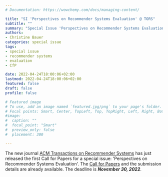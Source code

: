 ```yaml
---
# Documentation: https://wowchemy.com/docs/managing-content/

title: "SI 'Perspectives on Recommender Systems Evaluation' @ TORS"
subtitle: ""
summary: "Special Issue 'Perspectives on Recommender Systems Evaluation' in ACM Transactions on Recommender Systems."
authors: 
- Christine Bauer 
categories: special issue
tags:
- special issue 
- recommender systems
- evaluation
- CfP

date: 2022-04-24T18:00:06+02:00
lastmod: 2022-04-24T18:00:06+02:00
featured: false
draft: false
profile: false

# Featured image
# To use, add an image named `featured.jpg/png` to your page's folder.
# Focal points: Smart, Center, TopLeft, Top, TopRight, Left, Right, BottomLeft, Bottom, BottomRight.
#image:
#  caption: ""
#  focal_point: "Smart"
#  preview_only: false
#  placement: 300

---
```


The new journal [ACM Transactions on Recommender Systems](https://dl.acm.org/journal/tors/) has just released the first Call for Papers for a special issue:  'Perspectives on Recommender Systems Evaluation'. The [Call for Papers](TORS-CfP-SI-Evaluation.pdf) and the submission details are already available. The deadline is ***November 30, 2022***.
